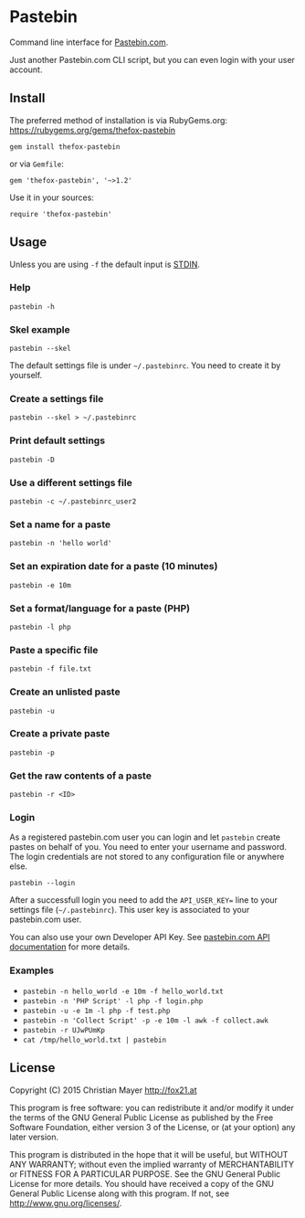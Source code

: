 # Pastebin

Command line interface for [Pastebin.com](https://pastebin.com/).

Just another Pastebin.com CLI script, but you can even login with your user account.

## Install

The preferred method of installation is via RubyGems.org:  
<https://rubygems.org/gems/thefox-pastebin>

	gem install thefox-pastebin

or via `Gemfile`:

	gem 'thefox-pastebin', '~>1.2'

Use it in your sources:

	require 'thefox-pastebin'

## Usage

Unless you are using `-f` the default input is [STDIN](https://en.wikipedia.org/wiki/Standard_streams).

### Help

	pastebin -h

### Skel example

	pastebin --skel

The default settings file is under `~/.pastebinrc`. You need to create it by yourself.

### Create a settings file

	pastebin --skel > ~/.pastebinrc

### Print default settings

	pastebin -D

### Use a different settings file

	pastebin -c ~/.pastebinrc_user2

### Set a name for a paste

	pastebin -n 'hello world'

### Set an expiration date for a paste (10 minutes)

	pastebin -e 10m

### Set a format/language for a paste (PHP)

	pastebin -l php

### Paste a specific file

	pastebin -f file.txt

### Create an unlisted paste

	pastebin -u

### Create a private paste

	pastebin -p

### Get the raw contents of a paste

	pastebin -r <ID>

### Login

As a registered pastebin.com user you can login and let `pastebin` create pastes on behalf of you. You need to enter your username and password. The login credentials are not stored to any configuration file or anywhere else.

	pastebin --login

After a successfull login you need to add the `API_USER_KEY=` line to your settings file (`~/.pastebinrc`). This user key is associated to your pastebin.com user.

You can also use your own Developer API Key. See [pastebin.com API documentation](https://pastebin.com/api) for more details.

### Examples

- `pastebin -n hello_world -e 10m -f hello_world.txt`
- `pastebin -n 'PHP Script' -l php -f login.php`
- `pastebin -u -e 1m -l php -f test.php`
- `pastebin -n 'Collect Script' -p -e 10m -l awk -f collect.awk`
- `pastebin -r UJwPUmKp`
- `cat /tmp/hello_world.txt | pastebin`

## License
Copyright (C) 2015 Christian Mayer <http://fox21.at>

This program is free software: you can redistribute it and/or modify it under the terms of the GNU General Public License as published by the Free Software Foundation, either version 3 of the License, or (at your option) any later version.

This program is distributed in the hope that it will be useful, but WITHOUT ANY WARRANTY; without even the implied warranty of MERCHANTABILITY or FITNESS FOR A PARTICULAR PURPOSE. See the GNU General Public License for more details. You should have received a copy of the GNU General Public License along with this program. If not, see <http://www.gnu.org/licenses/>.
